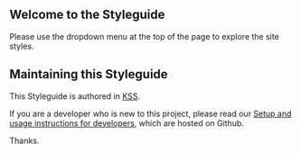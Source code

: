 ## Welcome to the Styleguide

Please use the dropdown menu at the top of the page to explore the site styles. 

## Maintaining this Styleguide

This Styleguide is authored in [KSS](https://github.com/dotherightthing/kss-node/blob/master/demo-dotherightthing/README.md#what-is-kss). 

If you are a developer who is new to this project, please read our [Setup and usage instructions for developers](https://github.com/dotherightthing/kss-node/blob/master/demo-dotherightthing/README.md#setup-and-usage-instructions-for-developers),
which are hosted on Github.

Thanks.
